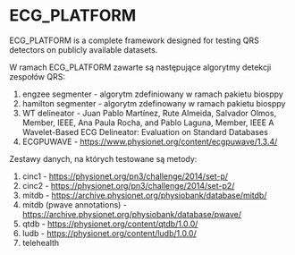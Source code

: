 # ECG_PLATFORM
ECG_PLATFORM is a complete framework designed for testing QRS detectors on publicly available datasets.



W ramach ECG_PLATFORM zawarte są następujące algorytmy detekcji zespołów QRS:

1) engzee segmenter - algorytm zdefiniowany w ramach pakietu biosppy 
2) hamilton segmenter - algorytm zdefinowany w ramach pakietu biosppy
3) WT delineator - Juan Pablo Martínez, Rute Almeida, Salvador Olmos, Member, IEEE, Ana Paula Rocha, and Pablo
Laguna, Member, IEEE A Wavelet-Based ECG Delineator: Evaluation on Standard Databases
4) ECGPUWAVE - https://www.physionet.org/content/ecgpuwave/1.3.4/

Zestawy danych, na których testowane są metody:

1) cinc1 - https://physionet.org/pn3/challenge/2014/set-p/
2) cinc2 - https://physionet.org/pn3/challenge/2014/set-p2/
3) mitdb - https://archive.physionet.org/physiobank/database/mitdb/
4) mitdb (pwave annotations) - https://archive.physionet.org/physiobank/database/pwave/
5) qtdb - https://physionet.org/content/qtdb/1.0.0/
6) ludb - https://physionet.org/content/ludb/1.0.0/
7) telehealth
